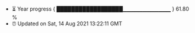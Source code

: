 - ⏳ Year progress { ██████████████████▁▁▁▁▁▁▁▁▁▁▁▁ } 61.80 %
- ⏰ Updated on Sat, 14 Aug 2021 13:22:11 GMT


